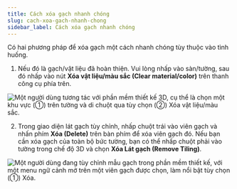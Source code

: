 ```yaml
---
title: Cách xóa gạch nhanh chóng
slug: cach-xoa-gach-nhanh-chong
sidebar_label: Cách xóa gạch nhanh chóng
---
```


Có hai phương pháp để xóa gạch một cách nhanh chóng tùy thuộc vào tình huống.

1. Nếu đó là gạch/vật liệu đã hoàn thiện. Vui lòng nhấp vào sàn/tường, sau đó nhấp vào nút **Xóa vật liệu/màu sắc (Clear material/color)** trên thanh công cụ phía trên.

![Một người dùng tương tác với phần mềm thiết kế 3D, cụ thể là chọn một khu vực (①) trên tường và di chuột qua tùy chọn (②) Xóa vật liệu/màu sắc.](https://storage.googleapis.com/jegavn_kb/images/409b0ecd-86f0-4e9f-8813-c83bc7675782.png)

2. Trong giao diện lát gạch tùy chỉnh, nhấp chuột trái vào viên gạch và nhấn phím **Xóa (Delete)** trên bàn phím để xóa viên gạch đó. Nếu bạn cần xóa gạch của toàn bộ bức tường, bạn có thể nhấp chuột phải vào tường trong chế độ 3D và chọn **Xóa Lát gạch (Remove Tiling)**.

![Một người dùng đang tùy chỉnh mẫu gạch trong phần mềm thiết kế, với một menu ngữ cảnh mở trên một viên gạch được chọn, làm nổi bật tùy chọn (①) Xóa.](https://storage.googleapis.com/jegavn_kb/images/9ce18f5f-e5b9-4ea2-93e2-469e59826ca7.png)